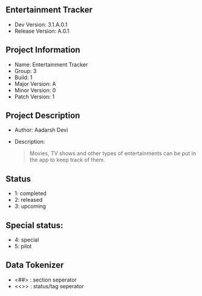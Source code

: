 ## Entertainment Tracker

- Dev Version: 3.1.A.0.1
- Release Version: A.0.1

## Project Information

- Name: Entertainment Tracker
- Group: 3
- Build: 1
- Major Version: A
- Minor Version: 0
- Patch Version: 1

## Project Description

- Author: Aadarsh Devi

- Description:
  > Movies, TV shows and other types of entertainments can be put in the app to keep track of them.

## Status

- 1: completed
- 2: released
- 3: upcoming

## Special status:

- 4: special
- 5: pilot

## Data Tokenizer

- <##> : section seperator
- <<>> : status/tag seperator
